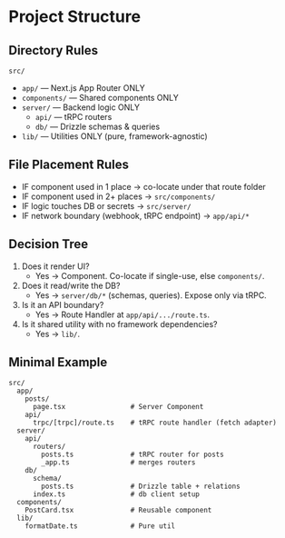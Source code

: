 # Project Structure

## Directory Rules
`src/`
- `app/`              — Next.js App Router ONLY
- `components/`       — Shared components ONLY
- `server/`           — Backend logic ONLY
  - `api/`           — tRPC routers
  - `db/`            — Drizzle schemas & queries
- `lib/`              — Utilities ONLY (pure, framework-agnostic)

## File Placement Rules
- IF component used in 1 place → co-locate under that route folder
- IF component used in 2+ places → `src/components/`
- IF logic touches DB or secrets → `src/server/`
- IF network boundary (webhook, tRPC endpoint) → `app/api/*`

## Decision Tree
1) Does it render UI?
   - Yes → Component. Co-locate if single-use, else `components/`.
2) Does it read/write the DB?
   - Yes → `server/db/*` (schemas, queries). Expose only via tRPC.
3) Is it an API boundary?
   - Yes → Route Handler at `app/api/.../route.ts`.
4) Is it shared utility with no framework dependencies?
   - Yes → `lib/`.

## Minimal Example
```
src/
  app/
    posts/
      page.tsx                # Server Component
    api/
      trpc/[trpc]/route.ts    # tRPC route handler (fetch adapter)
  server/
    api/
      routers/
        posts.ts              # tRPC router for posts
        _app.ts               # merges routers
    db/
      schema/
        posts.ts              # Drizzle table + relations
      index.ts                # db client setup
  components/
    PostCard.tsx              # Reusable component
  lib/
    formatDate.ts             # Pure util
```

